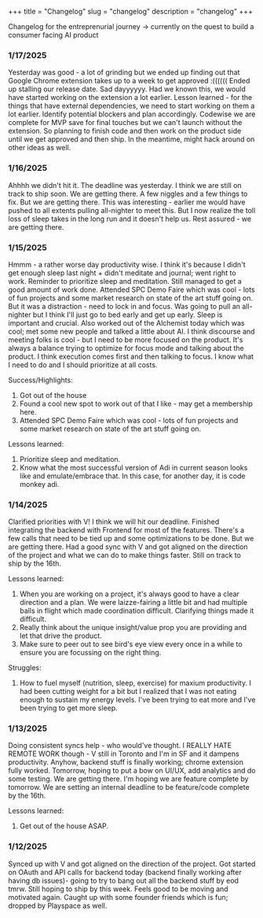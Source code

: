 +++
title = "Changelog"
slug = "changelog"
description = "changelog"
+++

Changelog for the entreprenurial journey -> currently on the quest to build a consumer facing AI product

### 1/17/2025 

Yesterday was good - a lot of grinding but we ended up finding out that Google Chrome extension takes up to a week to get approved :(((((( Ended up stalling our release date. Sad dayyyyyy. Had we known this, we would have started working on the extension a lot earlier. Lesson learned - for the things that have external dependencies, we need to start working on them a lot earlier. Identify potential blockers and plan accordingly. Codewise we are complete for MVP save for final touches but we can't launch without the extension. So planning to finish code and then work on the product side until we get approved and then ship. In the meantime, might hack around on other ideas as well. 


### 1/16/2025 

Ahhhh we didn't hit it. The deadline was yesterday. I think we are still on track to ship soon. We are getting there. A few niggles and a few things to fix. But we are getting there. This was interesting - earlier me would have pushed to all extents pulling all-nighter to meet this. But I now realize the toll loss of sleep takes in the long run and it doesn't help us. Rest assured - we are getting there. 

### 1/15/2025 

Hmmm - a rather worse day productivity wise. I think it's because I didn't get enough sleep last night + didn't meditate and journal; went right to work. Reminder to prioritize sleep and meditation. Still managed to get a good amount of work done. Attended SPC Demo Faire which was cool - lots of fun projects and some market research on state of the art stuff going on. But it was a distraction - need to lock in and focus. Was going to pull an all-nighter but I think I'll just go to bed early and get up early. Sleep is important and crucial. Also worked out of the Alchemist today which was cool; met some new people and talked a little about AI. I think discourse and meeting folks is cool - but I need to be more focused on the product. It's always a balance trying to optimize for focus mode and talking about the product. I think execution comes first and then talking to focus. I know what I need to do and I should prioritize at all costs. 

Success/Highlights: 
1. Got out of the house
2. Found a cool new spot to work out of that I like - may get a membership here. 
3. Attended SPC Demo Faire which was cool - lots of fun projects and some market research on state of the art stuff going on. 

Lessons learned: 
1. Prioritize sleep and meditation. 
2. Know what the most successful version of Adi in current season looks like and emulate/embrace that. In this case, for another day, it is code monkey adi. 

### 1/14/2025 

Clarified priorities with V! I think we will hit our deadline. Finished integrating the backend with Frontend for most of the features. There's a few calls that need to be tied up and some optimizations to be done. But we are getting there. Had a good sync with V and got aligned on the direction of the project and what we can do to make things faster. Still on track to ship by the 16th. 

Lessons learned: 
1. When you are working on a project, it's always good to have a clear direction and a plan. We were laizze-fairing a little bit and had multiple balls in flight which made coordination difficult. Clarifying things made it difficult. 
2. Really think about the unique insight/value prop you are providing and let that drive the product. 
3. Make sure to peer out to see bird's eye view every once in a while to ensure you are focussing on the right thing.

Struggles: 
1. How to fuel myself (nutrition, sleep, exercise) for maxium productivity. I had been cutting weight for a bit but I realized that I was not eating enough to sustain my energy levels. I've been trying to eat more and I've been trying to get more sleep. 


### 1/13/2025 

Doing consistent syncs help - who would've thought. I REALLY HATE REMOTE WORK though - V still in Toronto and I'm in SF and it dampens productivity. Anyhow, backend stuff is finally working; chrome extension fully worked. Tomorrow, hoping to put a bow on UI/UX, add analytics and do some testing. We are getting there. I'm hoping we are feature complete by tomorrow. We are setting an internal deadline to be feature/code complete by the 16th.

Lessons learned: 
1. Get out of the house ASAP. 



### 1/12/2025 

Synced up with V and got aligned on the direction of the project. Got started on  OAuth and API calls for backend today (backend finally working after having db issues)- going to try to bang out all the backend stuff by eod tmrw. Still hoping to ship by this week. Feels good to be moving and motivated again. Caught up with some founder friends which is fun; dropped by Playspace as well. 




